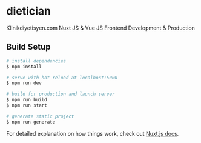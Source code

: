 # dietician
Klinikdiyetisyen.com Nuxt JS &amp; Vue JS Frontend Development &amp; Production

## Build Setup

```bash
# install dependencies
$ npm install

# serve with hot reload at localhost:5000
$ npm run dev

# build for production and launch server
$ npm run build
$ npm run start

# generate static project
$ npm run generate
```

For detailed explanation on how things work, check out [Nuxt.js docs](https://nuxtjs.org).
